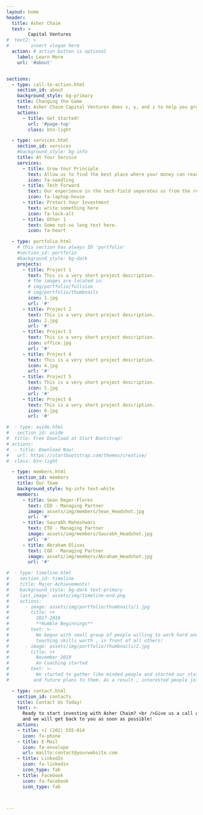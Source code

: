 ```yaml
---
layout: home
header:
  title: Asher Chaim 
  text: >
        Capital Ventures
#  text2: >
#        insert slogan here
  action: # action button is optional
    label: Learn More 
    url: '#about'


sections:
  - type: call-to-action.html
    section_id: about
    background_style: bg-primary
    title: Changing the Game
    text: Asher Chaim Capital Ventures does x, y, and z to help you grow and protect your investment.  
    actions:
      - title: Get Started!
        url: '#page-top'
        class: btn-light

  - type: services.html
    section_id: services
    #background_style: bg-info
    title: At Your Service
    services:
      - title: Grow Your Principle 
        text: Allow us to find the best place where your money can reach its potential
        icon: fa-seedling
      - title: Tech Forward
        text: Our experience in the tech-field seperates us from the rest, and helps us find the best available investments. 
        icon: fa-laptop-house
      - title: Protect Your Investment
        text: write something here
        icon: fa-lock-alt
      - title: Other 1
        text: Some not-so long text here.
        icon: fa-heart

  - type: portfolio.html
    # this section has always ID 'portfolio'
    #section_id: portfolio
    #background_style: bg-dark
    projects:
      - title: Project 1
        text: This is a very short project description.
        # the images are located in:
        # img/portfolio/fullsize
        # img/portfolio/thumbnails
        icon: 1.jpg
        url: '#'
      - title: Project 2
        text: This is a very short project description.
        icon: 2.jpg
        url: '#'
      - title: Project 3
        text: This is a very short project description.
        icon: office.jpg
        url: '#'
      - title: Project 4
        text: This is a very short project description.
        icon: 4.jpg
        url: '#'
      - title: Project 5
        text: This is a very short project description.
        icon: 5.jpg
        url: '#'
      - title: Project 6
        text: This is a very short project description.
        icon: 6.jpg
        url: '#'

#  - type: aside.html
#   section_id: aside
#  title: Free Download at Start Bootstrap!
# actions:
#  - title: Download Now!
#   url: https://startbootstrap.com/themes/creative/
#  class: btn-light

  - type: members.html
    section_id: members
    title: Our Team
    background_style: bg-info text-white
    members:
      - title: Sean Reger-Flores
        text: CEO - Managing Partner
        image: assets/img/members/Sean_Headshot.jpg
        url: '#'
      - title: Saurabh Maheshwari
        text: CTO - Managing Partner
        image: assets/img/members/Saurabh_Headshot.jpg
        url: '#'
      - title: Abraham Olivas
        text: COO - Managing Partner
        image: assets/img/members/Abraham_Headshot.jpg
        url: '#'

#  - type: timeline.html
#    section_id: timeline
#    title: Major Achievements!
#    background_style: bg-dark text-primary
#    last_image: assets/img/timeline-end.png
#    actions:
#      - image: assets/img/portfolio/thumbnails/1.jpg
#        title: >+
#          2017-2018
#          **Humble Beginnings**
#        text: >-
#          We begun with small group of people willing to work hard and make our
#          teaching skills worth , in front of all others!
#      - image: assets/img/portfolio/thumbnails/2.jpg
#        title: >+
#          November 2019
#          An Coaching started
#        text: >-
#          We started to gather like minded people and started our stategies
#         and future plans to them. As a result , interested people joined us!

  - type: contact.html
    section_id: contacts
    title: Contact Us Today!
    text: >-
      Ready to start investing with Asher Chaim? <br />Give us a call or send us an email
      and we will get back to you as soon as possible!
    actions:
    - title: +1 (202) 555-014
      icon: fa-phone
    - title: E-Mail
      icon: fa-envelope
      url: mailto:contact@yourwebsite.com
    - title: LinkedIn
      icon: fa-linkedin
      icon_type: fab
    - title: Facebook
      icon: fa-facebook
      icon_type: fab



---
```

